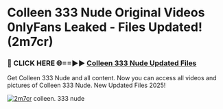 # Colleen 333 Nude Original Videos 0nlyFans Leaked - Files Updated! (2m7cr)

<h3>🔴 CLICK HERE 🌐==►► <a href="https://tinyurl.com/4mcuefdz" rel="nofollow">Colleen 333 Nude Updated Files</a></h3>

Get Colleen 333 Nude and all content. Now you can access all videos and pictures of Colleen 333 Nude. New Updated Files 2025!

[![2m7cr](https://i.imgur.com/StAQSOY.gif)](https://tinyurl.com/4mcuefdz)
colleen. 333 nude
